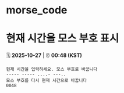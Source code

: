 # morse_code
# 현재 시간을 모스 부호 표시
<!-- MORSE_TIME_START -->
🗓️ **2025-10-27** | ⏰ **00:48 (KST)**

```
현재 시간을 입력하세요. 모스 부호로 바꿉니다
----- ----- ....- ---..
모스 부호를 다시 현재 시간으로 바꿉니다
0048
```
<!-- MORSE_TIME_END -->
